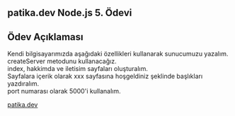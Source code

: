 ## patika.dev Node.js 5. Ödevi

## Ödev Açıklaması

Kendi bilgisayarımızda aşağıdaki özellikleri kullanarak sunucumuzu yazalım.
<br/>
createServer metodunu kullanacağız.
<br/>
index, hakkimda ve iletisim sayfaları oluşturalım.
<br/>
Sayfalara içerik olarak xxx sayfasına hoşgeldiniz şeklinde başlıkları yazdıralım.
<br/>
port numarası olarak 5000'i kullanalım.


[patika.dev](https://www.patika.dev/tr)

